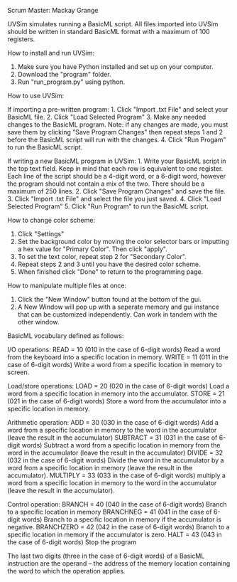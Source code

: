 Scrum Master: Mackay Grange

UVSim simulates running a BasicML script. All files imported into UVSim should be written in standard BasicML format with a maximum of 100 registers.

How to install and run UVSim:
1. Make sure you have Python installed and set up on your computer.
2. Download the "program" folder.
3. Run "run_program.py" using python.

How to use UVSim:
  
  If importing a pre-written program:
    1. Click "Import .txt File" and select your BasicML file.
    2. Click "Load Selected Program"
    3. Make any needed changes to the BasicML program. Note: if any changes are made, you must save them by clicking "Save Program Changes" then repeat steps 1 and 2 before the BasicML script will run with the changes.
    4. Click "Run Progam" to run the BasicML script.
  
  If writing a new BasicML program in UVSim:
    1. Write your BasicML script in the top text field. Keep in mind that each row is equivalent to one register. Each line of the script should be a 4-digit word, or a 6-digit word, however the program should not contain a mix of the two. There should be a maximum of 250 lines.
    2. Click "Save Program Changes" and save the file.
    3. Click "Import .txt File" and select the file you just saved.
    4. Click "Load Selected Program"
    5. Click "Run Program" to run the BasicML script.

How to change color scheme:
1. Click "Settings"
2. Set the background color by moving the color selector bars or imputting a hex value for "Primary Color". Then click "apply".
3. To set the text color, repeat step 2 for "Secondary Color".
4. Repeat steps 2 and 3 until you have the desired color scheme.
5. When finished click "Done" to return to the programming page.

How to manipulate multiple files at once:
1. Click the "New Window" button found at the bottom of the gui.
2. A New Window will pop up with a seperate memory and gui instance that can be customized independently. Can work in tandem with the other window. 

BasicML vocabulary defined as follows:

I/O operations:
READ = 10 (010 in the case of 6-digit words) Read a word from the keyboard into a specific location in memory.
WRITE = 11 (011 in the case of 6-digit words) Write a word from a specific location in memory to screen.

Load/store operations:
LOAD = 20 (020 in the case of 6-digit words) Load a word from a specific location in memory into the accumulator.
STORE = 21 (021 in the case of 6-digit words) Store a word from the accumulator into a specific location in memory.

Arithmetic operation:
ADD = 30 (030 in the case of 6-digit words) Add a word from a specific location in memory to the word in the accumulator (leave the result in the accumulator)
SUBTRACT = 31 (031 in the case of 6-digit words) Subtract a word from a specific location in memory from the word in the accumulator (leave the result in the accumulator)
DIVIDE = 32 (032 in the case of 6-digit words) Divide the word in the accumulator by a word from a specific location in memory (leave the result in the accumulator).
MULTIPLY = 33 (033 in the case of 6-digit words) multiply a word from a specific location in memory to the word in the accumulator (leave the result in the accumulator).

Control operation:
BRANCH = 40 (040 in the case of 6-digit words) Branch to a specific location in memory
BRANCHNEG = 41 (041 in the case of 6-digit words) Branch to a specific location in memory if the accumulator is negative.
BRANCHZERO = 42 (042 in the case of 6-digit words) Branch to a specific location in memory if the accumulator is zero.
HALT = 43 (043 in the case of 6-digit words) Stop the program

The last two digits (three in the case of 6-digit words) of a BasicML instruction are the operand – the address of the memory location containing the word to which the operation applies.
